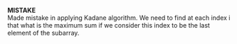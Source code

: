 **MISTAKE**
<br>
Made mistake in applying Kadane algorithm.
We need to find at each index i that what is the maximum sum if we consider this index to be the last element of the  subarray.